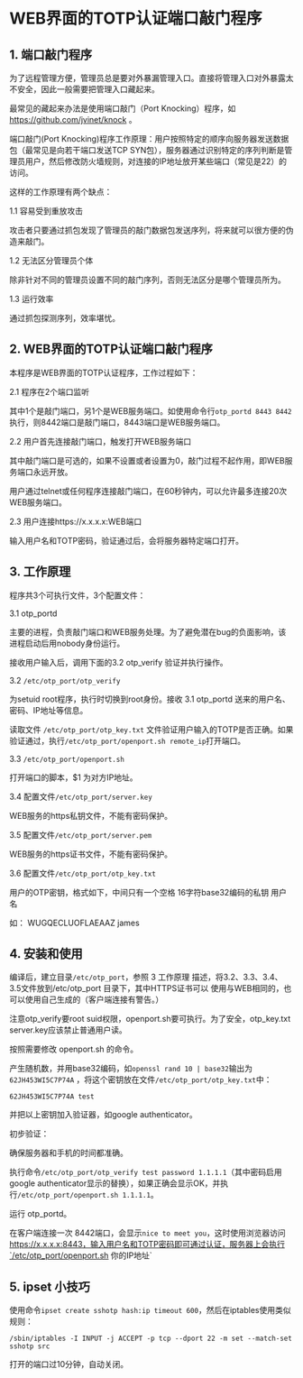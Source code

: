 # WEB界面的TOTP认证端口敲门程序

## 1. 端口敲门程序

为了远程管理方便，管理员总是要对外暴漏管理入口。直接将管理入口对外暴露太不安全，因此一般需要把管理入口藏起来。

最常见的藏起来办法是使用端口敲门（Port Knocking）程序，如 https://github.com/jvinet/knock 。

端口敲门(Port Knocking)程序工作原理：用户按照特定的顺序向服务器发送数据包（最常见是向若干端口发送TCP SYN包），服务器通过识别特定的序列判断是管理员用户，然后修改防火墙规则，对连接的IP地址放开某些端口（常见是22）的访问。

这样的工作原理有两个缺点：

1.1 容易受到重放攻击

攻击者只要通过抓包发现了管理员的敲门数据包发送序列，将来就可以很方便的伪造来敲门。

1.2 无法区分管理员个体

除非针对不同的管理员设置不同的敲门序列，否则无法区分是哪个管理员所为。

1.3 运行效率

通过抓包探测序列，效率堪忧。

## 2. WEB界面的TOTP认证端口敲门程序

本程序是WEB界面的TOTP认证程序，工作过程如下：

2.1 程序在2个端口监听

其中1个是敲门端口，另1个是WEB服务端口。如使用命令行`otp_portd 8443 8442`执行，则8442端口是敲门端口，8443端口是WEB服务端口。

2.2 用户首先连接敲门端口，触发打开WEB服务端口

其中敲门端口是可选的，如果不设置或者设置为0，敲门过程不起作用，即WEB服务端口永远开放。

用户通过telnet或任何程序连接敲门端口，在60秒钟内，可以允许最多连接20次 WEB服务端口。

2.3 用户连接https://x.x.x.x:WEB端口

输入用户名和TOTP密码，验证通过后，会将服务器特定端口打开。

## 3. 工作原理

程序共3个可执行文件，3个配置文件：

3.1 otp_portd

主要的进程，负责敲门端口和WEB服务处理。为了避免潜在bug的负面影响，该进程启动后用nobody身份运行。

接收用户输入后，调用下面的3.2 otp_verify 验证并执行操作。

3.2 `/etc/otp_port/otp_verify` 

为setuid root程序，执行时切换到root身份。接收 3.1 otp_portd 送来的用户名、密码、IP地址等信息。

读取文件 `/etc/otp_port/otp_key.txt` 文件验证用户输入的TOTP是否正确。如果验证通过，执行`/etc/otp_port/openport.sh remote_ip`打开端口。

3.3 `/etc/otp_port/openport.sh`

打开端口的脚本，$1 为对方IP地址。

3.4 配置文件`/etc/otp_port/server.key`

WEB服务的https私钥文件，不能有密码保护。

3.5 配置文件`/etc/otp_port/server.pem`

WEB服务的https证书文件，不能有密码保护。

3.6 配置文件`/etc/otp_port/otp_key.txt`

用户的OTP密钥，格式如下，中间只有一个空格
16字符base32编码的私钥 用户名

如：
WUGQECLUOFLAEAAZ james

## 4. 安装和使用

编译后，建立目录`/etc/otp_port`，参照 3 工作原理 描述，将3.2、3.3、3.4、3.5文件放到/etc/otp_port 目录下，其中HTTPS证书可以
使用与WEB相同的，也可以使用自己生成的（客户端连接有警告。）

注意otp_verify要root suid权限，openport.sh要可执行。为了安全，otp_key.txt server.key应该禁止普通用户读。

按照需要修改 openport.sh 的命令。

产生随机数，并用base32编码，如`openssl rand 10 | base32`输出为`62JH453WI5C7P74A` ，将这个密钥放在文件`/etc/otp_port/otp_key.txt`中：
```
62JH453WI5C7P74A test
```
并把以上密钥加入验证器，如google authenticator。

初步验证：

确保服务器和手机的时间都准确。

执行命令`/etc/otp_port/otp_verify test password 1.1.1.1`（其中密码启用google authenticator显示的替换），如果正确会显示OK，并执行`/etc/otp_port/openport.sh 1.1.1.1`。

运行 otp_portd。

在客户端连接一次 8442端口，会显示`nice to meet you`，这时使用浏览器访问 https://x.x.x.x:8443，输入用户名和TOTP密码即可通过认证，服务器上会执行`/etc/otp_port/openport.sh 你的IP地址`



## 5. ipset 小技巧

使用命令`ipset create sshotp hash:ip timeout 600`，然后在iptables使用类似规则：
```
/sbin/iptables -I INPUT -j ACCEPT -p tcp --dport 22 -m set --match-set sshotp src
```
打开的端口过10分钟，自动关闭。
